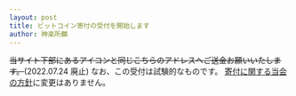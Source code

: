 ```yaml
---
layout: post
title: ビットコイン寄付の受付を開始します
author: 神楽所麟
---
```


~~当サイト下部にあるアイコンと同じこちらのアドレスへご送金お願いいたします。~~(2022.07.24 廃止)
なお、この受付は試験的なものです。
[寄付に関する当会の方針](/documents/faq.html#%E5%AF%84%E4%BB%98%E3%81%AB%E3%81%A4%E3%81%84%E3%81%A6)に変更はありません。
